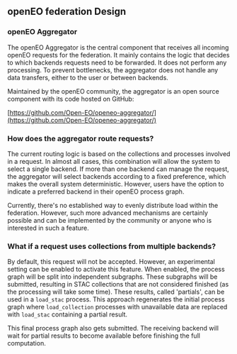 ## openEO federation Design

### openEO Aggregator

The openEO Aggregator is the central component that receives all incoming openEO requests for the federation. 
It mainly contains the logic that decides to which backends requests need to be forwarded. 
It does not perform any processing. 
To prevent bottlenecks, the aggregator does not handle any data transfers, either to the user or between backends.

Maintained by the openEO community, the aggregator is an open source component with its code hosted on GitHub:

[https://github.com/Open-EO/openeo-aggregator/](https://github.com/Open-EO/openeo-aggregator/)

### How does the aggregator route requests?

The current routing logic is based on the collections and processes involved in a request. 
In almost all cases, this combination will allow the system to select a single backend. 
If more than one backend can manage the request, the aggregator will select backends according to a fixed preference, which makes the overall system deterministic. 
However, users have the option to indicate a preferred backend in their openEO process graph.

Currently, there's no established way to evenly distribute load within the federation. 
However, such more advanced mechanisms are certainly possible and can be implemented by the community or anyone who is interested in such a feature.

### What if a request uses collections from multiple backends?

By default, this request will not be accepted.
However, an experimental setting can be enabled to activate this feature.
When enabled, the process graph will be split into independent subgraphs.
These subgraphs will be submitted, resulting in STAC collections that are not considered finished (as the processing will take some time). 
These results, called 'partials', can be used in a `load_stac` process. 
This approach regenerates the initial process graph where `load_collection` processes with unavailable data are replaced with `load_stac` containing a partial result.

This final process graph also gets submitted.
The receiving backend will wait for partial results to become available before finishing the full computation.


